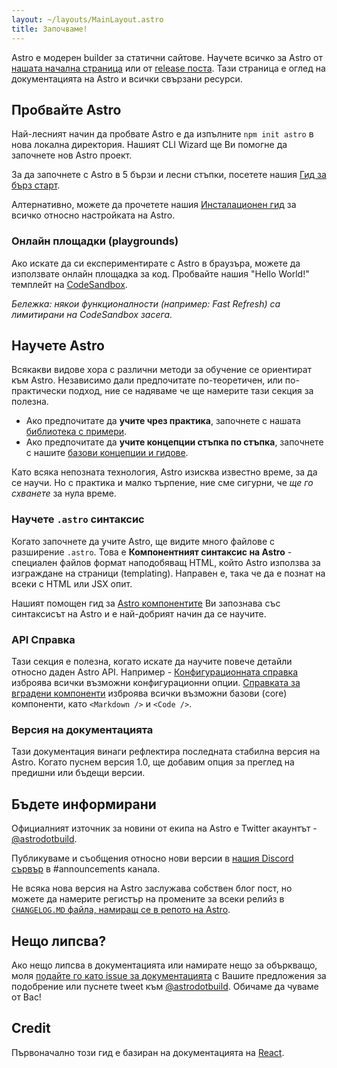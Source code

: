 ```yaml
---
layout: ~/layouts/MainLayout.astro
title: Започваме!
---
```


Astro е модерен builder за статични сайтове. Научете всичко за Astro от [нашата начална страница](https://astro.build/) или от [release поста](https://astro.build/blog/introducing-astro). Тази страница е оглед на документацията на Astro и всички свързани ресурси.

## Пробвайте Astro

Най-лесният начин да пробвате Astro е да изпълните `npm init astro` в нова локална директория. Нашият CLI Wizard ще Ви помогне да започнете нов Astro проект.

За да започнете с Astro в 5 бързи и лесни стъпки, посетете нашия [Гид за бърз старт](quick-start).

Алтернативно, можете да прочетете нашия [Инсталационен гид](/installation) за всичко относно настройката на Astro.

### Онлайн площадки (playgrounds)

Ако искате да си експериментирате с Astro в браузъра, можете да използвате онлайн площадка за код. Пробвайте нашия "Hello World!" темплейт на [CodeSandbox](https://codesandbox.io/s/astro-template-hugb3).

_Бележка: някои функционалности (например: Fast Refresh) са лимитирани на CodeSandbox засега._

## Научете Astro

Всякакви видове хора с различни методи за обучение се ориентират към Astro. Независимо дали предпочитате по-теоретичен, или по-практически подход, ние се надяваме че ще намерите тази секция за полезна.

- Ако предпочитате да **учите чрез практика**, започнете с нашата [библиотека с примери](https://github.com/snowpackjs/astro/tree/main/examples).
- Ако предпочитате да **учите концепции стъпка по стъпка**, започнете с нашите [базови концепции и гидове](/core-concepts/project-structure).

Като всяка непозната технология, Astro изисква известно време, за да се научи. Но с практика и малко търпение, ние сме сигурни, че _ще го схванете_ за нула време.

### Научете `.astro` синтаксис

Когато започнете да учите Astro, ще видите много файлове с разширение `.astro`. Това е **Компонентният синтаксис на Astro** -
специален файлов формат наподобяващ HTML, който Astro използва за изграждане на страници (templating). Направен е, така че да е познат на всеки с HTML или JSX опит.

Нашият помощен гид за [Astro компонентите](/core-concepts/astro-components) Ви запознава със синтаксисът на Astro и е най-добрият начин да се научите.

### API Справка

Тази секция е полезна, когато искате да научите повече детайли относно даден Astro API. Например - [Конфигурационната справка](/reference/configuration-reference) изброява всички възможни конфигурационни опции. [Справката за вградени компоненти](/reference/builtin-components) изброява всички възможни базови (core) компоненти, като `<Markdown />` и `<Code />`.

### Версия на документацията

Тази документация винаги рефлектира последната стабилна версия на Astro. Когато пуснем версия 1.0, ще добавим опция за преглед на предишни или бъдещи версии.

## Бъдете информирани

Официалният източник за новини от екипа на Astro е Twitter акаунтът - [@astrodotbuild](https://twitter.com/astrodotbuild).

Публикуваме и съобщения относно нови версии в [нашия Discord сървър](https://astro.build/chat) в #announcements канала.

Не всяка нова версия на Astro заслужава собствен блог пост, но можете да намерите регистър на промените за всеки релийз в [`CHANGELOG.MD` файла, намиращ се в репото на Astro](https://github.com/snowpackjs/astro/blob/main/packages/astro/CHANGELOG.md).

## Нещо липсва?

Ако нещо липсва в документацията или намирате нещо за объркващо, моля [подайте го като issue за документацията](https://github.com/snowpackjs/astro/issues/new/choose) с Вашите предложения за подобрение или пуснете tweet към [@astrodotbuild](https://twitter.com/astrodotbuild). Обичаме да чуваме от Вас!

## Credit

Първоначално този гид е базиран на документацията на [React](https://reactjs.org/).
